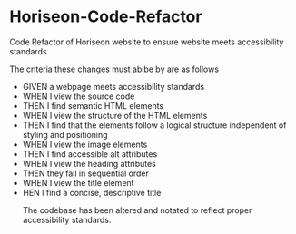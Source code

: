 # Horiseon-Code-Refactor
Code Refactor of Horiseon website to ensure website meets accessibility standards

The criteria these changes must abibe by are as follows

<ul>
  <li>GIVEN a webpage meets accessibility standards</li>
  <li>WHEN I view the source code</li>
  <li>THEN I find semantic HTML elements</li>
  <li>WHEN I view the structure of the HTML elements</li>
  <li>THEN I find that the elements follow a logical structure independent of styling and positioning</li>
  <li>WHEN I view the image elements</li>
  <li>THEN I find accessible alt attributes</li>
  <li>WHEN I view the heading attributes</li>
  <li>THEN they fall in sequential order</li>
  <li>WHEN I view the title element</li>
  <li>HEN I find a concise, descriptive title</li>

The codebase has been altered and notated to reflect proper accessibility standards.
